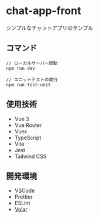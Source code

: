 # chat-app-front

シンプルなチャットアプリのサンプル

## コマンド

```
// ローカルサーバー起動
npm run dev

// ユニットテストの実行
npm run test:unit
```

## 使用技術

- Vue 3
- Vue Router
- Vuex
- TypeScript
- Vite
- Jest
- Tailwind CSS

## 開発環境

- VSCode
- Prettier
- ESLint
- [Volar](https://marketplace.visualstudio.com/items?itemName=johnsoncodehk.volar)
